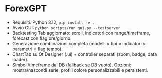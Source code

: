 # ForexGPT

- Requisiti: Python 3.12, `pip install -e .`
- Avvio GUI: `python scripts/run_gui.py --testserver`
- Backtesting Tab aggiornato: scroll, indicatori con range/timeframe, forecast con flag ore/giorno.
- Generazione combinazioni completa (modelli × tipi × indicatori × parametri × flag tempo).
- ChartTab su Qt Designer (.ui) + controller separati (zoom, badge, data loader).
- Simboli/timeframe dal DB (fallback se DB vuoto). Opzioni: mostra/nascondi serie, profili colore personalizzabili e persistenti.

